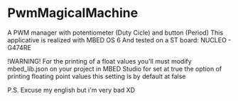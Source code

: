 # PwmMagicalMachine
A PWM manager with potentiometer (Duty Cicle) and button (Period)
This applicative is realized with MBED OS 6
And tested on a ST board: NUCLEO - G474RE

!WARNING!
For the printing of a float values you'll must modify mbed_lib.json on your project in MBED Studio
for set at true the option of printing floating point values
this setting is by default at false

P.S. Excuse my english but i'm very bad XD
